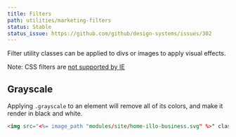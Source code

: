 ```yaml
---
title: Filters
path: utilities/marketing-filters
status: Stable
status_issue: https://github.com/github/design-systems/issues/302
---
```


Filter utility classes can be applied to divs or images to apply visual effects.

<div class="flash flash-warn">
  Note: CSS filters are <a href="http://caniuse.com/#feat=css-filters">not supported by IE</a>
</div>

## Grayscale

Applying `.grayscale` to an element will remove all of its colors, and make it render in black and white.

```html
<img src="<%= image_path "modules/site/home-illo-business.svg" %>" class="img-responsive grayscale" alt="">
```
